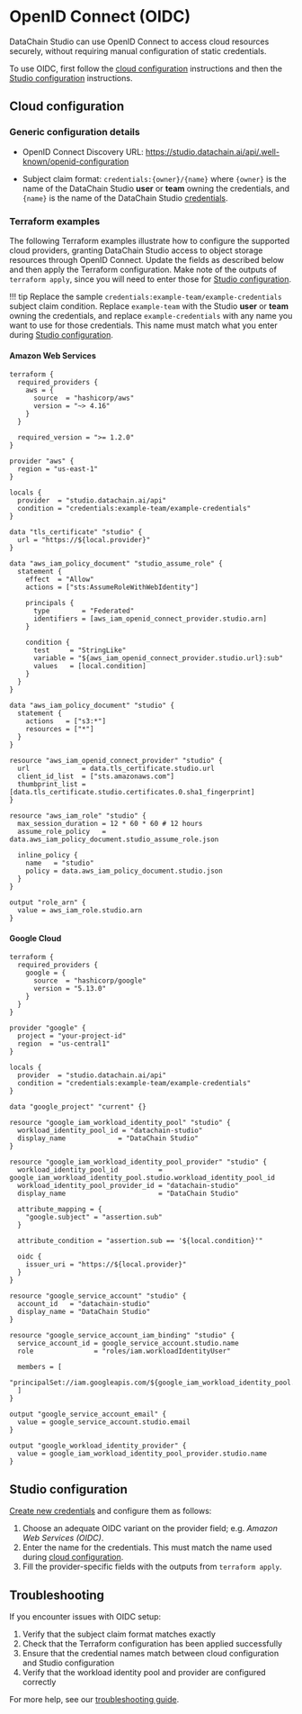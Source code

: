 # OpenID Connect (OIDC)

DataChain Studio can use OpenID Connect to access cloud resources securely, without requiring manual configuration of static credentials.

To use OIDC, first follow the [cloud configuration](#cloud-configuration) instructions and then the [Studio configuration](#studio-configuration) instructions.

## Cloud configuration

### Generic configuration details

- OpenID Connect Discovery URL: https://studio.datachain.ai/api/.well-known/openid-configuration

- Subject claim format: `credentials:{owner}/{name}` where `{owner}` is the name of the DataChain Studio **user** or **team** owning the credentials, and `{name}` is the name of the DataChain Studio [credentials](../account-management.md#cloud-credentials).

### Terraform examples

The following Terraform examples illustrate how to configure the supported cloud providers, granting DataChain Studio access to object storage resources through OpenID Connect. Update the fields as described below and then apply the Terraform configuration. Make note of the outputs of `terraform apply`, since you will need to enter those for [Studio configuration](#studio-configuration).

!!! tip
    Replace the sample `credentials:example-team/example-credentials` subject claim condition. Replace `example-team` with the Studio **user** or **team** owning the credentials, and replace `example-credentials` with any name you want to use for those credentials. This name must match what you enter during [Studio configuration](#studio-configuration).

#### Amazon Web Services

```hcl
terraform {
  required_providers {
    aws = {
      source  = "hashicorp/aws"
      version = "~> 4.16"
    }
  }

  required_version = ">= 1.2.0"
}

provider "aws" {
  region = "us-east-1"
}

locals {
  provider  = "studio.datachain.ai/api"
  condition = "credentials:example-team/example-credentials"
}

data "tls_certificate" "studio" {
  url = "https://${local.provider}"
}

data "aws_iam_policy_document" "studio_assume_role" {
  statement {
    effect  = "Allow"
    actions = ["sts:AssumeRoleWithWebIdentity"]

    principals {
      type        = "Federated"
      identifiers = [aws_iam_openid_connect_provider.studio.arn]
    }

    condition {
      test     = "StringLike"
      variable = "${aws_iam_openid_connect_provider.studio.url}:sub"
      values   = [local.condition]
    }
  }
}

data "aws_iam_policy_document" "studio" {
  statement {
    actions   = ["s3:*"]
    resources = ["*"]
  }
}

resource "aws_iam_openid_connect_provider" "studio" {
  url             = data.tls_certificate.studio.url
  client_id_list  = ["sts.amazonaws.com"]
  thumbprint_list = [data.tls_certificate.studio.certificates.0.sha1_fingerprint]
}

resource "aws_iam_role" "studio" {
  max_session_duration = 12 * 60 * 60 # 12 hours
  assume_role_policy   = data.aws_iam_policy_document.studio_assume_role.json

  inline_policy {
    name   = "studio"
    policy = data.aws_iam_policy_document.studio.json
  }
}

output "role_arn" {
  value = aws_iam_role.studio.arn
}
```

#### Google Cloud

```hcl
terraform {
  required_providers {
    google = {
      source  = "hashicorp/google"
      version = "5.13.0"
    }
  }
}

provider "google" {
  project = "your-project-id"
  region  = "us-central1"
}

locals {
  provider  = "studio.datachain.ai/api"
  condition = "credentials:example-team/example-credentials"
}

data "google_project" "current" {}

resource "google_iam_workload_identity_pool" "studio" {
  workload_identity_pool_id = "datachain-studio"
  display_name             = "DataChain Studio"
}

resource "google_iam_workload_identity_pool_provider" "studio" {
  workload_identity_pool_id          = google_iam_workload_identity_pool.studio.workload_identity_pool_id
  workload_identity_pool_provider_id = "datachain-studio"
  display_name                       = "DataChain Studio"

  attribute_mapping = {
    "google.subject" = "assertion.sub"
  }

  attribute_condition = "assertion.sub == '${local.condition}'"

  oidc {
    issuer_uri = "https://${local.provider}"
  }
}

resource "google_service_account" "studio" {
  account_id   = "datachain-studio"
  display_name = "DataChain Studio"
}

resource "google_service_account_iam_binding" "studio" {
  service_account_id = google_service_account.studio.name
  role               = "roles/iam.workloadIdentityUser"

  members = [
    "principalSet://iam.googleapis.com/${google_iam_workload_identity_pool.studio.name}/*"
  ]
}

output "google_service_account_email" {
  value = google_service_account.studio.email
}

output "google_workload_identity_provider" {
  value = google_iam_workload_identity_pool_provider.studio.name
}
```

## Studio configuration

[Create new credentials](../account-management.md#cloud-credentials) and configure them as follows:

1. Choose an adequate OIDC variant on the provider field; e.g. _Amazon Web Services (OIDC)_.
2. Enter the name for the credentials. This must match the name used during [cloud configuration](#cloud-configuration).
3. Fill the provider-specific fields with the outputs from `terraform apply`.

## Troubleshooting

If you encounter issues with OIDC setup:

1. Verify that the subject claim format matches exactly
2. Check that the Terraform configuration has been applied successfully
3. Ensure that the credential names match between cloud configuration and Studio configuration
4. Verify that the workload identity pool and provider are configured correctly

For more help, see our [troubleshooting guide](../troubleshooting.md).
